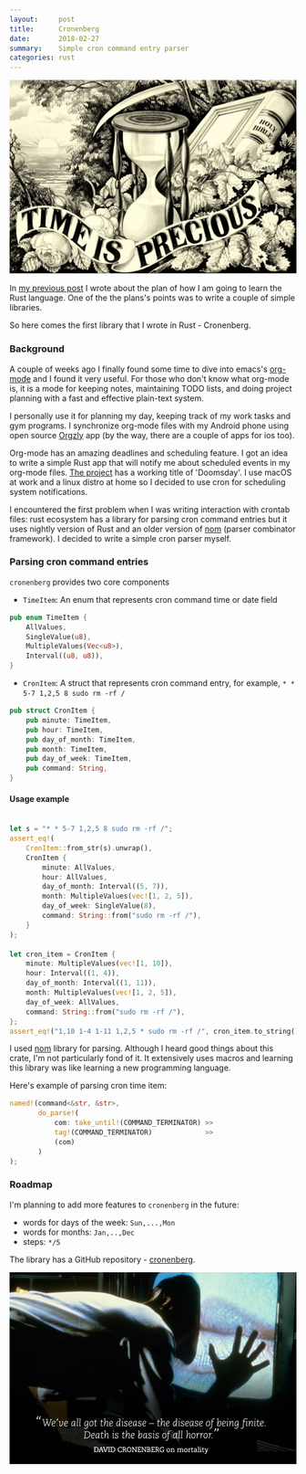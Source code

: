 ```yaml
---
layout:     post
title:      Cronenberg
date:       2018-02-27
summary:    Simple cron command entry parser
categories: rust
---
```


![time](/images/2018-02-27-time.jpg)

In [my previous post](/rust/2018/01/28/in-rust-i-trust/) I wrote about the plan of how I am going to learn the Rust language. One of the the plans's points was to write a couple of simple libraries.

So here comes the first library that I wrote in Rust - Cronenberg.

### Background

A couple of weeks ago I finally found some time to dive into emacs's [org-mode](https://orgmode.org/) and I found it very useful. For those who don't know what org-mode is, it is a mode for keeping notes, maintaining TODO lists, and doing project planning with a fast and effective plain-text system.

I personally use it for planning my day, keeping track of my work tasks and gym programs. I synchronize org-mode files with my Android phone using open source [Orgzly](http://www.orgzly.com/) app (by the way, there are a couple of apps for ios too).

Org-mode has an amazing deadlines and scheduling feature. I got an idea to write a simple Rust app that will notify me about scheduled events in my org-mode files. [The project](https://github.com/ayrat555/doomsday) has a working title of 'Doomsday'. I use macOS at work and a linux distro at home so I decided to use cron for scheduling system notifications.

I encountered the first problem when I was writing interaction with crontab files: rust ecosystem has a library for parsing cron command entries but it uses nightly version of Rust and an older version of [nom](https://github.com/Geal/nom) (parser combinator framework). I decided to write a simple cron parser myself.

### Parsing cron command entries

`cronenberg` provides two core components

* `TimeItem`: An enum that represents cron command time or date field

```rust
pub enum TimeItem {
    AllValues,
    SingleValue(u8),
    MultipleValues(Vec<u8>),
    Interval((u8, u8)),
}
```

* `CronItem`: A struct that represents cron command entry, for example, `* * 5-7 1,2,5 8 sudo rm -rf /`

```rust
pub struct CronItem {
    pub minute: TimeItem,
    pub hour: TimeItem,
    pub day_of_month: TimeItem,
    pub month: TimeItem,
    pub day_of_week: TimeItem,
    pub command: String,
}
```

#### Usage example

```rust

let s = "* * 5-7 1,2,5 8 sudo rm -rf /";
assert_eq!(
    CronItem::from_str(s).unwrap(),
    CronItem {
        minute: AllValues,
        hour: AllValues,
        day_of_month: Interval((5, 7)),
        month: MultipleValues(vec![1, 2, 5]),
        day_of_week: SingleValue(8),
        command: String::from("sudo rm -rf /"),
    }
);

let cron_item = CronItem {
    minute: MultipleValues(vec![1, 10]),
    hour: Interval((1, 4)),
    day_of_month: Interval((1, 11)),
    month: MultipleValues(vec![1, 2, 5]),
    day_of_week: AllValues,
    command: String::from("sudo rm -rf /"),
};
assert_eq!("1,10 1-4 1-11 1,2,5 * sudo rm -rf /", cron_item.to_string());
```


I used [nom](https://github.com/Geal/nom) library for parsing. Although I heard good things about this crate, I'm not particularly fond of it. It extensively uses macros and learning this library was like learning a new programming language.

Here's example of parsing cron time item:
```rust
named!(command<&str, &str>,
       do_parse!(
           com: take_until!(COMMAND_TERMINATOR) >>
           tag!(COMMAND_TERMINATOR)             >>
           (com)
       )
);
```

### Roadmap

I'm planning to add more features to `cronenberg` in the future:
* words for days of the week: `Sun,...,Mon`
* words for months: `Jan,..,Dec`
* steps: `*/5`


The library has a GitHub repository - [cronenberg](https://github.com/ayrat555/cronenberg).

![cronenberg_quote](/images/2018-02-27-cronenberg.jpg)
